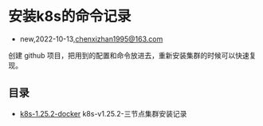 # 安装k8s的命令记录
- new,2022-10-13,chenxizhan1995@163.com

创建 github 项目，把用到的配置和命令放进去，重新安装集群的时候可以快速复现。
## 目录
- [k8s-1.25.2-docker](k8s-1.25.2-docker/Readme.md)  k8s-v1.25.2-三节点集群安装记录
